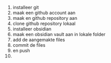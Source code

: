 1. installeer git
2. maak een github account aan
3. maak en github repository aan 
4. clone github repository lokaal
5. installeer obsidian
6. maak een obsidian vault aan in lokale folder
7. add de aangemakte files
8. commit de files
9. en push
10. 

